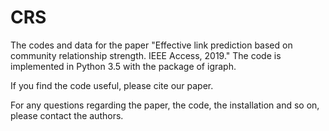 # CRS
The codes and data for the paper "Effective link prediction based on community relationship strength. IEEE Access, 2019." The code is implemented in Python 3.5 with the package of igraph.

If you find the code useful, please cite our paper.

For any questions regarding the paper, the code, the installation and so on, please contact the authors.



